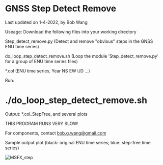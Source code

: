 # GNSS Step Detect Remove

Last updated on 1-4-2022, by Bob Wang

Useage: Download the following files into your working directory

Step_detect_remove.py (Detect and remove "obvious" steps in the GNSS ENU time series)

do_loop_step_detect_remove.sh  (Loop the module 'Step_detect_remove.py' for a group of ENU time series files)

*.col (ENU time series, Year  NS  EW  UD ...)

Run: 
  
# ./do_loop_step_detect_remove.sh


Output: *.col_StepFree, and several plots

THIS PROGRAM RUNS VERY SLOW!

For components, contact bob.g.wang@gmail.com

Sample output plot (black: original ENU time series; blue: step-free time series)

![MSFX_step](https://user-images.githubusercontent.com/65426380/148094103-f2837d48-aba0-4fe5-8e6d-47633b7102c9.png)
